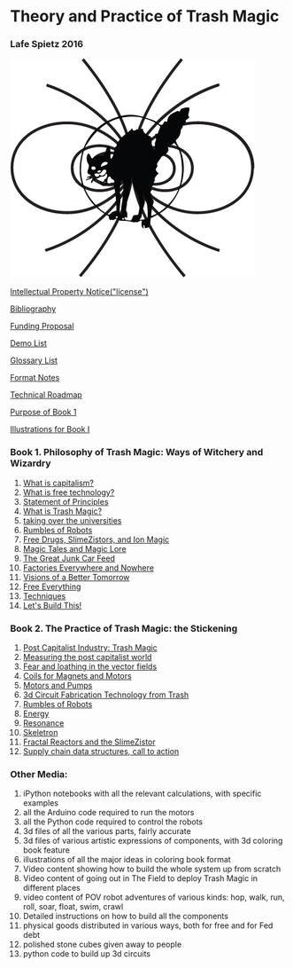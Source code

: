 #   Theory and Practice of Trash Magic

### Lafe Spietz 2016

![image](cover2.png) 

[Intellectual Property Notice("license")](intellectual_property_notice.md)

[Bibliography](bibliography.md)

[Funding Proposal](heilmeier_catechism_lafelabs.md)

[Demo List](demo_list.md)

[Glossary List](glossary_terms.md)

[Format Notes](format_notes.md)

[Technical Roadmap](technical_roadmap.md)

[Purpose of Book 1](purpose_book1.md)

[Illustrations for Book I](illustrations_for_book_i.md)

### Book 1. Philosophy of Trash Magic: Ways of Witchery and Wizardry


1. [What is capitalism?](capitalism.md)
2. [What is free technology?](free_technology.md) 
3. [Statement of Principles](Principles.md)
4. [What is Trash Magic?](what_is_the_trash_wizard.md)
5. [taking over the universities](universities.md)
6. [Rumbles of Robots](RumblesRobots.md)
7. [Free Drugs, SlimeZistors, and Ion Magic](slimeTechPolitical.md)
8. [Magic Tales and Magic Lore](value_circles_economics.md)
9. [The Great Junk Car Feed](JunkCars.md)
10. [Factories Everywhere and Nowhere](means_of_production.md) 
11. [Visions of a Better Tomorrow](visions.md)
12. [Free Everything](problems.md)
13. [Techniques](techniquesBook1.md)
14. [Let's Build This!](lets_build.md)
 

### Book 2. The Practice of Trash Magic: the Stickening


1. [Post Capitalist Industry: Trash Magic](capitalism_technical.md)
2. [Measuring the post capitalist world](Measures.md)
3. [Fear and loathing in the vector fields](Fields.md)
4. [Coils for Magnets and Motors](coils_for_magnets_and_motors.md)
5. [Motors and Pumps](MotorsPumps.md)
6. [3d Circuit Fabrication Technology from Trash](circuit_fabrication_technology.md)
7. [Rumbles of Robots](RumblesRobots.md)
8. [Energy](Energy.md) 
9. [Resonance](Resonance.md)
10. [Skeletron](skeletron.md)
11.  [Fractal Reactors and the SlimeZistor](FractalReactorSlimeZistor.md)
12. [Supply chain data structures, call to action](data_structures.md)


### Other Media:

1. iPython notebooks with all the relevant calculations, with specific examples
2. all the Arduino code required to run the motors
3. all the Python code required to control the robots
4. 3d files of all the various parts, fairly accurate
5. 3d files of various artistic expressions of components, with 3d coloring book feature
6. illustrations of all the major ideas in coloring book format
7. Video content showing how to build the whole system up from scratch
8. Video content of going out in The Field to deploy Trash Magic in different places
9. video content of POV robot adventures of various kinds: hop, walk, run, roll, soar, float, swim, crawl
9. Detailed instructions on how to build all the components
10. physical goods distributed in various ways, both for free and for Fed debt
11. polished stone cubes given away to people
12. python code to build up 3d circuits